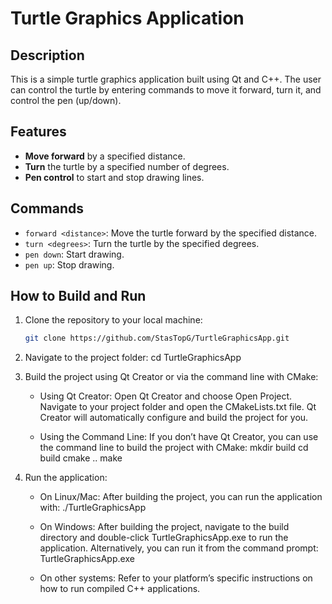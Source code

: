 # Turtle Graphics Application

## Description
This is a simple turtle graphics application built using Qt and C++. The user can control the turtle by entering commands to move it forward, turn it, and control the pen (up/down).

## Features
- **Move forward** by a specified distance.
- **Turn** the turtle by a specified number of degrees.
- **Pen control** to start and stop drawing lines.

## Commands
- `forward <distance>`: Move the turtle forward by the specified distance.
- `turn <degrees>`: Turn the turtle by the specified degrees.
- `pen down`: Start drawing.
- `pen up`: Stop drawing.

## How to Build and Run
1. Clone the repository to your local machine:
   ```bash
   git clone https://github.com/StasTopG/TurtleGraphicsApp.git
   
2. Navigate to the project folder:
   cd TurtleGraphicsApp

3. Build the project using Qt Creator or via the command line with CMake:

   - Using Qt Creator:
     Open Qt Creator and choose Open Project.
     Navigate to your project folder and open the CMakeLists.txt file.
     Qt Creator will automatically configure and build the project for you.

   - Using the Command Line:
     If you don’t have Qt Creator, you can use the command line to build the project with CMake:
     mkdir build
     cd build
     cmake ..
     make

4. Run the application:

   - On Linux/Mac:
     After building the project, you can run the application with:
     ./TurtleGraphicsApp

   - On Windows:
     After building the project, navigate to the build directory and double-click TurtleGraphicsApp.exe to run the application. Alternatively, you can run it from the command prompt:
     TurtleGraphicsApp.exe

   - On other systems:
     Refer to your platform’s specific instructions on how to run compiled C++ applications.
